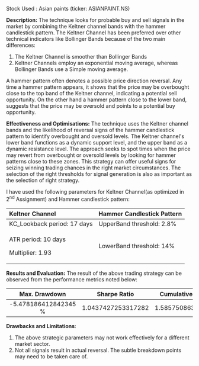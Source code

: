 ﻿Stock Used : Asian paints (ticker: ASIANPAINT.NS)

**Description:**
The technique looks for probable buy and sell signals in the market by combining the Keltner channel bands with the hammer candlestick pattern. The Keltner Channel has been preferred over other technical indicators like Bollinger Bands because of the two main differences:

1. The Keltner Channel is smoother than Bollinger Bands
1. Keltner Channels employ an exponential moving average, whereas Bollinger Bands use a Simple moving average.

A hammer pattern often denotes a possible price direction reversal. Any time a hammer pattern appears, it shows that the price may be overbought close to the top band of the Keltner channel, indicating a potential sell opportunity. On the other hand a hammer pattern close to the lower band, suggests that the price may be oversold and points to a potential buy opportunity.

**Effectiveness and Optimisations:**
The technique uses the Keltner channel bands and the likelihood of reversal signs of the hammer candlestick pattern to identify overbought and oversold levels. The Keltner channel's lower band functions as a dynamic support level, and the upper band as a dynamic resistance level. The approach seeks to spot times when the price may revert from overbought or oversold levels by looking for hammer patterns close to these zones. This strategy can offer useful signs for seizing winning trading chances in the right market circumstances. The selection of the right thresholds for signal generation is also as important as the selection of right strategy. 

I have used the following parameters for Keltner Channel(as optimized in 2<sup>nd</sup> Assignment) and Hammer candlestick pattern:

|**Keltner Channel**|**Hammer Candlestick Pattern**|
| :- | :- |
|KC\_Lookback period: 17 days|UpperBand threshold: 2.8%|
|<p>ATR period: 10 days</p><p>Multiplier: 1.93</p>|<p>LowerBand threshold: 14%</p><p></p>|

**Results and Evaluation:**
The result of the above trading strategy can be observed from the performance metrics noted below:

|Max. Drawdown|Sharpe Ratio|Cumulative Returns|
| :-: | :-: | :-: |
|-5.478186412842345 %|1\.0437427253317282|1\.5857508631788104|

**Drawbacks and Limitations**:

1. The above strategic parameters may not work effectively for a different market sector. 
1. Not all signals result in actual reversal. The subtle breakdown points may need to be taken care of.
